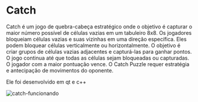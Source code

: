 # Catch
Catch  é um jogo de quebra-cabeça estratégico onde o objetivo é capturar o maior número possível de células vazias em um tabuleiro 8x8. 
Os jogadores bloqueiam células vazias e suas vizinhas em uma direção específica. Eles podem bloquear células verticalmente ou horizontalmente. 
O objetivo é criar grupos de células vazias adjacentes e capturá-las para ganhar pontos. O jogo continua até que todas as células sejam bloqueadas ou capturadas. 
O jogador com a maior pontuação vence. O Catch Puzzle requer estratégia e antecipação de movimentos do oponente. 

Ele foi desenvolvido em qt e c++

![catch-funcionando](https://github.com/AlexiaCordeiro/catch-game/assets/84211729/f529f3c8-8c47-4692-b25a-e227b49da33b)


